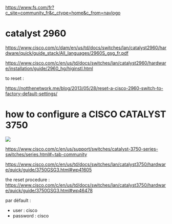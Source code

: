 https://www.fs.com/fr?c_site=community_fr&c_ctype=home&c_from=navlogo

# catalyst 2960

https://www.cisco.com/c/dam/en/us/td/docs/switches/lan/catalyst2960/hardware/quick/guide_stack/All_languages/2960S_gsg_fr.pdf

https://www.cisco.com/c/en/us/td/docs/switches/lan/catalyst2960/hardware/installation/guide/2960_hg/higinstl.html

to reset :

https://notthenetwork.me/blog/2013/05/28/reset-a-cisco-2960-switch-to-factory-default-settings/

# how to configure a CISCO CATALYST 3750

![](https://www.cisco.com/c/dam/en/us/support/web/images/series/switches-catalyst-3750-series-switches.jpg)

https://www.cisco.com/c/en/us/support/switches/catalyst-3750-series-switches/series.html#~tab-community

https://www.cisco.com/c/en/us/td/docs/switches/lan/catalyst3750/hardware/quick/guide/3750GSG3.html#wp41605

the reset procedure :
https://www.cisco.com/c/en/us/td/docs/switches/lan/catalyst3750/hardware/quick/guide/3750GSG3.html#wp46478

par défault :
- user : cisco
- password : cisco

